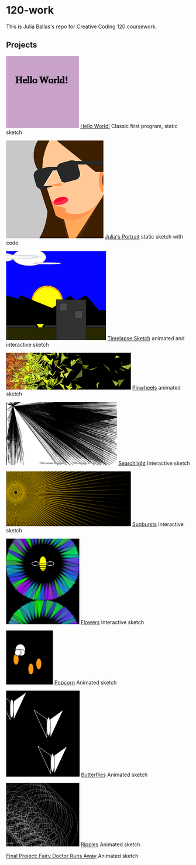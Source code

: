 # 120-work

This is Julia Ballas's repo for Creative Coding 120 coursework.

## Projects

![Hello World image](hw-3.png) [Hello World!](https://jballas.github.io/120-work/hw-3/)
Classic first program, static sketch

![Julia's portrait](hw-4.png) [Julia's Portrait](https://jballas.github.io/120-work/hw-4/index.html)
static sketch with code

![Timelapse Sketch](hw-5.png) [Timelapse Sketch](https://jballas.github.io/120-work/hw-5/index.html)
animated and interactive sketch

![hw-6: pinwheels](hw-6.png) [Pinwheels](https://jballas.github.io/120-work/hw-6/index.html)
animated sketch

![Week 7: Searchlight](hw-7.png) [Searchlight](https://jballas.github.io/120-work/HW-7/index.html)
Interactive sketch

![Week 8: Sunbursts](hw-8.png) [Sunbursts](https://jballas.github.io/120-work/hw-8/index.html)
Interactive sketch

![Week 10: Flowers and Bees](hw-10.png) [Flowers](https://jballas.github.io/120-work/hw-10/index.html)
Interactive sketch

![Week 11: Popcorn](hw-11.png) [Popcorn](https://jballas.github.io/120-work/hw-10/index.html)
Animated sketch

![Week 11: Butterflies](butterflies.PNG) [Butterflies](https://jballas.github.io/120-work/course-work/week-11-butterflies/index.html)
Animated sketch

![Week 12: Ripples](hw-12.png) [Ripples](https://jballas.github.io/120-work/hw-12/index.html)
Animated sketch

[Final Project: Fairy Doctor Runs Away](https://jballas.github.io/120-work/final-project/index.html)
Animated sketch
